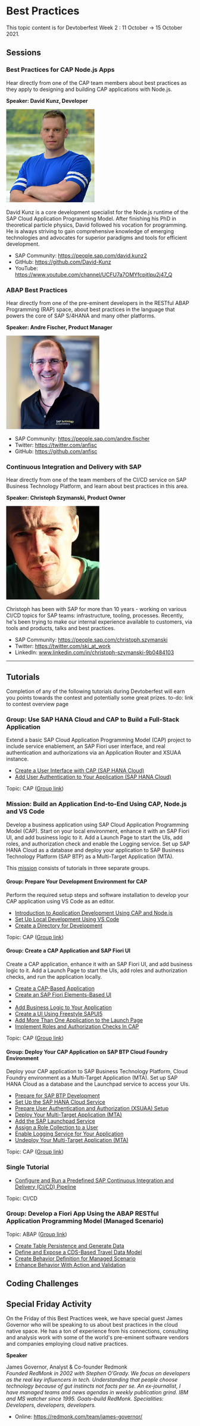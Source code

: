# Best Practices

This topic content is for Devtoberfest Week 2 : 11 October → 15 October 2021.



## Sessions

### Best Practices for CAP Node.js Apps

Hear directly from one of the CAP team members about best practices as they apply to designing and building CAP applications with Node.js. 

**Speaker: David Kunz, Developer**

![David Kunz](../../images/250/DavidKunz.jpg)

David Kunz is a core development specialist for the Node.js runtime of the SAP Cloud Application Programming Model. After finishing his PhD in theoretical particle physics, David followed his vocation for programming. He is always striving to gain comprehensive knowledge of emerging technologies and advocates for superior paradigms and tools for efficient development.

* SAP Community: https://people.sap.com/david.kunz2
* GitHub: https://github.com/David-Kunz
* YouTube: https://www.youtube.com/channel/UCFU7a7OMYfcpjtIpu2j47_Q

### ABAP Best Practices

Hear directly from one of the pre-eminent developers in the RESTful ABAP Programming (RAP) space, about best practices in the language that powers the core of SAP S/4HANA and many other platforms. 

**Speaker: Andre Fischer, Product Manager**

![Andre Fischer](../../images/250/AndreFischer.png)

* SAP Community: https://people.sap.com/andre.fischer 
* Twitter: https://twitter.com/anfisc
* GitHub: https://github.com/anfisc

### Continuous Integration and Delivery with SAP

Hear directly from one of the team members of the CI/CD service on SAP Business Technology Platform, and learn about best practices in this area.

**Speaker: Christoph Szymanski, Product Owner**

![Christoph Szymanski](../../images/250/ChristophSzymanski.jpg)

Christoph has been with SAP for more than 10 years - working on various CI/CD topics for SAP teams: infrastructure, tooling, processes. Recently, he's been trying to make our internal experience available to customers, via tools and products, talks and best practices.

* SAP Community: https://people.sap.com/christoph.szymanski
* Twitter: https://twitter.com/ski_at_work
* LinkedIn: www.linkedin.com/in/christoph-szymanski-9b0484103

---

## Tutorials

Completion of any of the following tutorials during Devtoberfest will earn you points towards the contest and potentially some great prizes. to-do: link to contest overview page

### Group: Use SAP HANA Cloud and CAP to Build a Full-Stack Application

Extend a basic SAP Cloud Application Programming Model (CAP) project to include service enablement, an SAP Fiori user interface, and real authentication and authorizations via an Application Router and XSUAA instance. 

* [Create a User Interface with CAP (SAP HANA Cloud)](https://developers.sap.com/tutorials/hana-cloud-cap-create-ui.html)
* [Add User Authentication to Your Application (SAP HANA Cloud)](https://developers.sap.com/tutorials/hana-cloud-cap-add-authentication.html)

Topic: CAP ([Group link](https://developers.sap.com/group.hana-cloud-cap-fullstack.html))

### Mission: Build an Application End-to-End Using CAP, Node.js and VS Code

Develop a business application using SAP Cloud Application Programming Model (CAP). Start on your local environment, enhance it with an SAP Fiori UI, and add business logic to it. Add a Launch Page to start the UIs, add roles, and authorization check and enable the Logging service. Set up SAP HANA Cloud as a database and deploy your application to SAP Business Technology Platform (SAP BTP) as a Multi-Target Application (MTA).

This [mission](https://developers.sap.com/mission.btp-application-cap-e2e.html) consists of tutorials in three separate groups.

#### Group: Prepare Your Development Environment for CAP

Perform the required setup steps and software installation to develop your CAP application using VS Code as an editor.

* [Introduction to Application Development Using CAP and Node.js](https://developers.sap.com/tutorials/btp-app-introduction.html)
* [Set Up Local Development Using VS Code](https://developers.sap.com/tutorials/btp-app-set-up-local-development.html)
* [Create a Directory for Development](https://developers.sap.com/tutorials/btp-app-create-directory.html)

Topic: CAP ([Group link](https://developers.sap.com/group.btp-app-cap-prepare.html))

#### Group: Create a CAP Application and SAP Fiori UI

Create a CAP application, enhance it with an SAP Fiori UI, and add business logic to it. Add a Launch Page to start the UIs, add roles and authorization checks, and run the application locally.

* [Create a CAP-Based Application](https://developers.sap.com/tutorials/btp-app-create-cap-application.html)
* [Create an SAP Fiori Elements-Based UI]()
* [](https://developers.sap.com/tutorials/btp-app-create-ui-fiori-elements.html)
* [Add Business Logic to Your Application](https://developers.sap.com/tutorials/btp-app-cap-business-logic.html)
* [Create a UI Using Freestyle SAPUI5](https://developers.sap.com/tutorials/btp-app-create-ui-freestyle-sapui5.html)
* [Add More Than One Application to the Launch Page](https://developers.sap.com/tutorials/btp-app-launchpage.html)
* [Implement Roles and Authorization Checks In CAP](https://developers.sap.com/tutorials/btp-app-cap-roles.html)

Topic: CAP ([Group link](https://developers.sap.com/group.btp-app-cap-create.html))

#### Group: Deploy Your CAP Application on SAP BTP Cloud Foundry Environment

Deploy your CAP application to SAP Business Technology Platform, Cloud Foundry environment as a Multi-Target Application (MTA). Set up SAP HANA Cloud as a database and the Launchpad service to access your UIs.

* [Prepare for SAP BTP Development](https://developers.sap.com/tutorials/btp-app-prepare-btp.html)
* [Set Up the SAP HANA Cloud Service](https://developers.sap.com/tutorials/btp-app-hana-cloud-setup.html)
* [Prepare User Authentication and Authorization (XSUAA) Setup](https://developers.sap.com/tutorials/btp-app-prepare-xsuaa.html)
* [Deploy Your Multi-Target Application (MTA)](https://developers.sap.com/tutorials/btp-app-cap-mta-deployment.html)
* [Add the SAP Launchpad Service](https://developers.sap.com/tutorials/btp-app-launchpad-service.html)
* [Assign a Role Collection to a User](https://developers.sap.com/tutorials/btp-app-role-assignment.html)
* [Enable Logging Service for Your Application](https://developers.sap.com/tutorials/btp-app-logging.html)
* [Undeploy Your Multi-Target Application (MTA)](https://developers.sap.com/tutorials/btp-app-undeploy-cap-application.html)

Topic: CAP ([Group link](https://developers.sap.com/group.btp-app-cap-deploy.html))

### Single Tutorial

* [Configure and Run a Predefined SAP Continuous Integration and Delivery (CI/CD) Pipeline](https://developers.sap.com/tutorials/btp-app-ci-cd-btp.html)

Topic: CI/CD

### Group: Develop a Fiori App Using the ABAP RESTful Application Programming Model (Managed Scenario)

Topic: ABAP ([Group link](https://developers.sap.com/group.abap-env-expose-cds-travel-model.html))

* [Create Table Persistence and Generate Data](https://developers.sap.com/tutorials/abap-environment-persistence.html)
* [Define and Expose a CDS-Based Travel Data Model](https://developers.sap.com/tutorials/abap-environment-data-model.html)
* [Create Behavior Definition for Managed Scenario](https://developers.sap.com/tutorials/abap-environment-behavior.html)
* [Enhance Behavior With Action and Validation](https://developers.sap.com/tutorials/abap-environment-behavior-action.html)

## Coding Challenges

## Special Friday Activity

On the Friday of this Best Practices week, we have special guest James Governor who will be speaking to us about best practices in the cloud native space. He has a ton of experience from his connections, consulting and analysis work with some of the world's pre-eminent software vendors and companies employing cloud native practices. 

**Speaker**

James Governor, Analyst & Co-founder Redmonk <br>
_Founded RedMonk in 2002 with Stephen O’Grady. We focus on developers as the real key influencers in tech. Understanding that people choose technology because of gut instincts not facts per se. An ex-journalist, I have managed teams and news agendas in weekly publication grind. IBM and MS watcher since 1995. Goals–build RedMonk. Specialities: Developers, developers, developers._

* Online: https://redmonk.com/team/james-governor/
